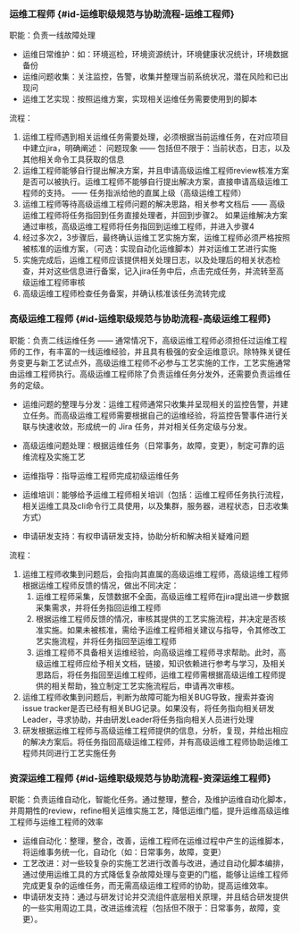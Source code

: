 ### 运维工程师 {#id-运维职级规范与协助流程-运维工程师}

职能：负责一线故障处理

* 运维日常维护：如：环境巡检，环境资源统计，环境健康状况统计，环境数据备份
* 运维问题收集：关注监控，告警，收集并整理当前系统状况，潜在风险和已出现问
* 运维工艺实现：按照运维方案，实现相关运维任务需要使用到的脚本

流程：

1. 运维工程师遇到相关运维任务需要处理，必须根据当前运维任务，在对应项目中建立jira，明确阐述： 问题现象 —— 包括但不限于：当前状态，日志，以及其他相关命令工具获取的信息
2. 运维工程师能够自行提出解决方案，并且申请高级运维工程师review核准方案是否可以被执行。运维工程师不能够自行提出解决方案，直接申请高级运维工程师的支持。 ——  任务指派给他的直属上级（高级运维工程师）
3. 运维工程师等待高级运维工程师问题的解决思路，相关参考文档后 —— 高级运维工程师将任务指回到任务直接处理者，并回到步骤2。 如果运维解决方案通过审核，高级运维工程师将任务指回到运维工程师，并进入步骤4
4. 经过多次2，3步骤后，最终确认运维工艺实施方案，运维工程师必须严格按照被核准的运维方案，（可选：实现自动化运维脚本）并对运维工艺进行实施
5. 实施完成后，运维工程师应该提供相关处理日志，以及处理后的相关状态检查，并对这些信息进行备案，记入jira任务中后，点击完成任务，并流转至高级运维工程师审核
6. 高级运维工程师检查任务备案，并确认核准该任务流转完成

### 高级运维工程师 {#id-运维职级规范与协助流程-高级运维工程师}

职能：负责二线运维任务 —— 通常情况下，高级运维工程师必须担任过运维工程师的工作，有丰富的一线运维经验，并且具有极强的安全运维意识。除特殊关键任务变更与新工艺试点外，高级运维工程师不必参与工艺实施的工作，工艺实施通常由运维工程师执行。高级运维工程师除了负责运维任务分发外，还需要负责运维任务的定级。

* 运维问题的整理与分发：运维工程师通常只收集并呈现相关的监控告警，并建立任务。而高级运维工程师需要根据自己的运维经验，将监控告警事件进行关联与快速收敛，形成统一的 Jira 任务，并对相关任务定级与分发。
* 高级运维问题处理：根据运维任务（日常事务，故障，变更），制定可靠的运维流程及实施工艺
* 运维指导：指导运维工程师完成初级运维任务
* 运维培训：能够给予运维工程师相关培训（包括：运维工程师任务执行流程，相关运维工具及cli命令行工具使用，以及集群，服务器，进程状态，日志收集方式）

* 申请研发支持：有权申请研发支持，协助分析和解决相关疑难问题

流程：

1. 运维工程师收集到问题后，会指向其直属的高级运维工程师，高级运维工程师根据运维工程师反馈的情况，做出不同决定：
   1. 运维工程师采集，反馈数据不全面，高级运维工程师在jira提出进一步数据采集需求，并将任务指回运维工程师
   2. 根据运维工程师反馈的情况，审核其提供的工艺实施流程，并决定是否核准实施。如果未被核准，需给予运维工程师相关建议与指导，令其修改工艺实施流程，并将任务指回至运维工程师
   3. 运维工程师不具备相关运维经验，向高级运维工程师寻求帮助。此时，高级运维工程师应给予相关文档，链接，知识依赖进行参考与学习，及相关思路后，将任务指回至运维工程师，运维工程师需根据高级运维工程师提供的相关帮助，独立制定工艺实施流程后，申请再次审核。
2. 运维工程师收集到问题后，判断为故障可能为相关BUG导致，搜索并查询issue tracker是否已经有相关BUG记录。如果没有，将任务指向相关研发Leader，寻求协助，并由研发Leader将任务指向相关人员进行处理
3. 研发根据运维工程师与高级运维工程师提供的信息，分析，复现，并给出相应的解决方案后。将任务指回高级运维工程师，并有高级运维工程师协助运维工程师共同进行工艺实施任务

### 资深运维工程师 {#id-运维职级规范与协助流程-资深运维工程师}

职能：负责运维自动化，智能化任务。通过整理，整合，及维护运维自动化脚本，并周期性的review，refine相关运维实施工艺，降低运维门槛，提升运维高级运维工程师与运维工程师的效率

* 运维自动化：整理，整合，改善，运维工程师在运维过程中产生的运维脚本，将运维事务统一化，自动化（如：日常事务，故障，变更）
* 工艺改进：对一些较复杂的实施工艺进行改善与改进，通过自动化脚本编排，通过使用运维工具的方式降低复杂故障处理与变更的门槛，能够让运维工程师完成更复杂的运维任务，而无需高级运维工程师的协助，提高运维效率。
* 申请研发支持：通过与研发讨论并交流组件底层相关原理，并且结合研发提供的一些实用周边工具，改进运维流程（包括但不限于：日常事务，故障，变更）。



